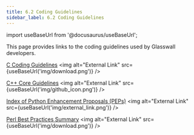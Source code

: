 ```yaml
---
title: 6.2 Coding Guidelines
sidebar_label: 6.2 Coding Guidelines
---
```


import useBaseUrl from '@docusaurus/useBaseUrl';

This page provides links to the coding guidelines used by Glasswall developers.

[C Coding Guidelines](<artifacts/Glasswall C Coding Guidelines.doc>) <img alt="External Link" src={useBaseUrl('img/download.png')} />


[C++ Core Guidelines](https://github.com/isocpp/CppCoreGuidelines/blob/master/CppCoreGuidelines.md#c-core-guidelines "C++ Core Guidelines") <img alt="External Link" src={useBaseUrl('img/github_icon.png')} />

 [Index of Python Enhancement Proposals (PEPs)](https://www.python.org/dev/peps/
 "Index of Python Enhancement Proposals") <img alt="External Link" src={useBaseUrl('img/external_link.png')} />

[Perl Best Practices Summary](artifacts/Perl_Best_Practices_Summary.docx) <img alt="External Link" src={useBaseUrl('img/download.png')} />
